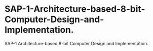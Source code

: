 # SAP-1-Architecture-based-8-bit-Computer-Design-and-Implementation.
SAP-1 Architecture-based 8-bit Computer Design and Implementation.
